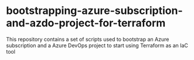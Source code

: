 # bootstrapping-azure-subscription-and-azdo-project-for-terraform
This repository contains a set of scripts used to bootstrap an Azure subscription and a Azure DevOps project to start using Terraform as an IaC tool
